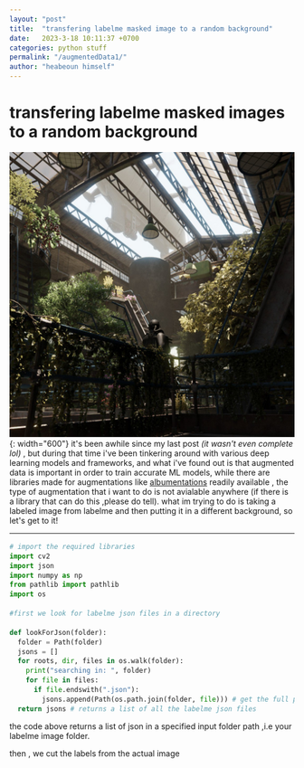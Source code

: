 ```yaml
---
layout: "post"
title:  "transfering labelme masked image to a random background"
date:   2023-3-18 10:11:37 +0700
categories: python stuff 
permalink: "/augmentedData1/"
author: "heabeoun himself"
---
```

# transfering labelme masked images to a random background 
![image](\assets\img\eden.jpg){: width="600"}
it's been awhile since my last post *(it wasn't even complete lol)* , but during that time i've been tinkering around with various deep learning models and frameworks, and what i've found out is that augmented data is important in order to train accurate ML models, while there are libraries made for augmentations like [albumentations](https://albumentations.ai) readily available , the type of augmentation that i want to do is not avialable anywhere (if there is a library that can do this ,please do tell).
what im trying to do is taking a labeled image from labelme and then putting it in a different background, so let's get to it!

---
```python
# import the required libraries
import cv2
import json
import numpy as np
from pathlib import pathlib
import os

#first we look for labelme json files in a directory

def lookForJson(folder):
  folder = Path(folder)
  jsons = []
  for roots, dir, files in os.walk(folder):
    print("searching in: ", folder)
    for file in files:
      if file.endswith(".json"):
        jsons.append(Path(os.path.join(folder, file))) # get the full path of the json file
  return jsons # returns a list of all the labelme json files
```
the code above returns a list of json in a specified input folder path ,i.e your labelme image folder.

then , we cut the labels from the actual image

```

```
